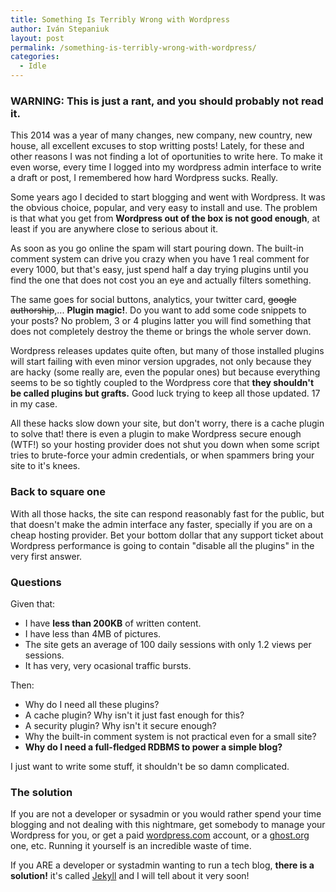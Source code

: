 ```yaml
---
title: Something Is Terribly Wrong with Wordpress
author: Iván Stepaniuk
layout: post
permalink: /something-is-terribly-wrong-with-wordpress/
categories:
  - Idle
---
```


### WARNING: This is just a rant, and you should probably not read it.

This 2014 was a year of many changes, new company, new country, new house, all excellent excuses to stop writting posts! Lately, for these and other reasons I was not finding a lot of oportunities to write here. To make it even worse, every time I logged into my wordpress admin interface to write a draft or post, I remembered how hard Wordpress sucks. Really.

Some years ago I decided to start blogging and went with Wordpress. It was the obvious choice, popular, and very easy to install and use. The problem is that what you get from **Wordpress out of the box is not good enough**, at least if you are anywhere close to serious about it.

As soon as you go online the spam will start pouring down. The built-in comment system can drive you crazy when you have 1 real comment for every 1000, but that's easy, just spend half a day trying plugins until you find the one that does not cost you an eye and actually filters something.

The same goes for social buttons, analytics, your twitter card, <strike>google authorship</strike>,... **Plugin magic!**. Do you want to add some code snippets to your posts? No problem, 3 or 4 plugins latter you will find something that does not completely destroy the theme or brings the whole server down.

Wordpress releases updates quite often, but many of those installed plugins will start failing with even minor version upgrades, not only because they are hacky (some really are, even the popular ones) but because everything seems to be so tightly coupled to the Wordpress core that **they shouldn't be called plugins but grafts.** Good luck trying to keep all those updated. 17 in my case.

All these hacks slow down your site, but don't worry, there is a cache plugin to solve that! there is even a plugin to make Wordpress secure enough (WTF!) so your hosting provider does not shut you down when some script tries to brute-force your admin credentials, or when spammers bring your site to it's knees.

### Back to square one

With all those hacks, the site can respond reasonably fast for the public, but that doesn't make the admin interface any faster, specially if you are on a cheap hosting provider. Bet your bottom dollar that any support ticket about Wordpress performance is going to contain "disable all the plugins" in the very first answer.

### Questions

Given that:

* I have **less than 200KB** of written content.
* I have less than 4MB of pictures.
* The site gets an average of 100 daily sessions with only 1.2 views per sessions.
* It has very, very ocasional traffic bursts.

Then:

* Why do I need all these plugins?
* A cache plugin? Why isn't it just fast enough for this?
* A security plugin? Why isn't it secure enough?
* Why the built-in comment system is not practical even for a small site?
* **Why do I need a full-fledged RDBMS to power a simple blog?**

I just want to write some stuff, it shouldn't be so damn complicated.

### The solution
If you are not a developer or sysadmin or you would rather spend your time blogging and not dealing with this nightmare, get somebody to manage your Wordpress for you, or get a paid [wordpress.com](wordpress.com) account, or a [ghost.org](Ghost) one, etc. Running it yourself is an incredible waste of time.

If you ARE a developer or systadmin wanting to run a tech blog, **there is a solution!** it's called [Jekyll](http://www.jekyllrb.com) and I will tell about it very soon!
